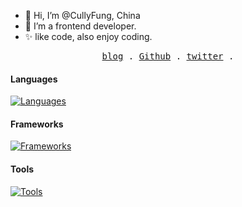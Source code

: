 - 👋 Hi, I’m @CullyFung, China
- 🎨 I’m a frontend developer.
- ✨ like code, also enjoy coding.
<p align="center">
  <samp>
    <a href="https://blog-next-brmgh0q46-cullyfung.vercel.app">blog</a> .
    <a href="https://github.com/cullyfung">Github</a> .
    <a href="https://twitter.com/cully_fung">twitter</a> .
  </samp>
</p>

#### Languages

[![Languages](https://skillicons.dev/icons?i=html,css,js,ts&theme=light)](https://skillicons.dev)

#### Frameworks 

[![Frameworks](https://skillicons.dev/icons?i=react,vue,nextjs&theme=light)](https://skillicons.dev)

#### Tools

[![Tools](https://skillicons.dev/icons?i=vscode,git&theme=light)](https://skillicons.dev)
